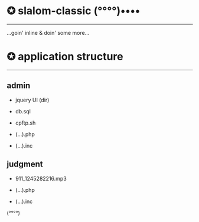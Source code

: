 ✪ slalom-classic (°°°°)••••
===========================
---------------------------

...goin' inline & doin' some more...


✪ application structure
=======================
-----------------------

admin
-----

* jquery UI (dir)
* db.sql
* cpftp.sh

* (...).php
* (...).inc

judgment
--------

* 911_1245282216.mp3

* (...).php
* (...).inc


(°°°°)
